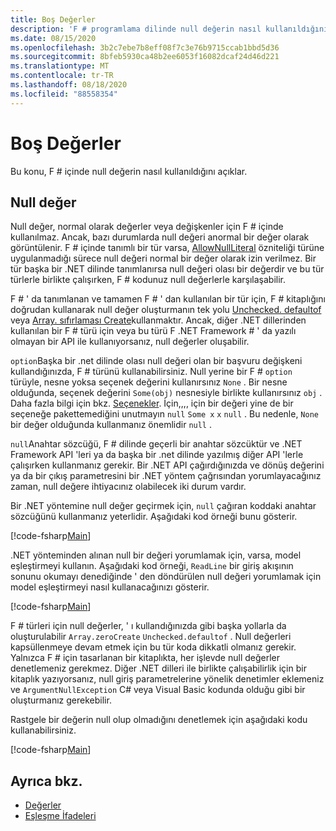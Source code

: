 ```yaml
---
title: Boş Değerler
description: 'F # programlama dilinde null değerin nasıl kullanıldığını öğrenin.'
ms.date: 08/15/2020
ms.openlocfilehash: 3b2c7ebe7b8eff08f7c3e76b9715ccab1bbd5d36
ms.sourcegitcommit: 8bfeb5930ca48b2ee6053f16082dcaf24d46d221
ms.translationtype: MT
ms.contentlocale: tr-TR
ms.lasthandoff: 08/18/2020
ms.locfileid: "88558354"
---
```

# <a name="null-values"></a>Boş Değerler

Bu konu, F # içinde null değerin nasıl kullanıldığını açıklar.

## <a name="null-value"></a>Null değer

Null değer, normal olarak değerler veya değişkenler için F # içinde kullanılmaz. Ancak, bazı durumlarda null değeri anormal bir değer olarak görüntülenir. F # içinde tanımlı bir tür varsa, [AllowNullLiteral](https://fsharp.github.io/fsharp-core-docs/reference/fsharp-core-allownullliteralattribute.html#Value) özniteliği türüne uygulanmadığı sürece null değeri normal bir değer olarak izin verilmez. Bir tür başka bir .NET dilinde tanımlanırsa null değeri olası bir değerdir ve bu tür türlerle birlikte çalışırken, F # kodunuz null değerlerle karşılaşabilir.

F # ' da tanımlanan ve tamamen F # ' dan kullanılan bir tür için, F # kitaplığını doğrudan kullanarak null değer oluşturmanın tek yolu [Unchecked. defaultof](https://fsharp.github.io/fsharp-core-docs/reference/fsharp-core-operators-unchecked.html#defaultof) veya [Array. sıfırlaması Create](https://fsharp.github.io/fsharp-core-docs/reference/fsharp-collections-arraymodule.html#zeroCreate)kullanmaktır. Ancak, diğer .NET dillerinden kullanılan bir F # türü için veya bu türü F .NET Framework # ' da yazılı olmayan bir API ile kullanıyorsanız, null değerler oluşabilir.

`option`Başka bir .net dilinde olası null değeri olan bir başvuru değişkeni kullandığınızda, F # türünü kullanabilirsiniz. Null yerine bir F # `option` türüyle, nesne yoksa seçenek değerini kullanırsınız `None` . Bir nesne olduğunda, seçenek değerini `Some(obj)` nesnesiyle birlikte kullanırsınız `obj` . Daha fazla bilgi için bkz. [Seçenekler](../options.md). İçin,,,, için bir değeri yine de bir seçeneğe pakettemediğini unutmayın `null` `Some x` `x` `null` . Bu nedenle, `None` bir değer olduğunda kullanmanız önemlidir `null` .

`null`Anahtar sözcüğü, F # dilinde geçerli bir anahtar sözcüktür ve .NET Framework API 'leri ya da başka bir .net dilinde yazılmış diğer API 'lerle çalışırken kullanmanız gerekir. Bir .NET API çağırdığınızda ve dönüş değerini ya da bir çıkış parametresini bir .NET yöntem çağrısından yorumlayacağınız zaman, null değere ihtiyacınız olabilecek iki durum vardır.

Bir .NET yöntemine null değer geçirmek için, `null` çağıran koddaki anahtar sözcüğünü kullanmanız yeterlidir. Aşağıdaki kod örneği bunu gösterir.

[!code-fsharp[Main](~/samples/snippets/fsharp/lang-ref-1/snippet701.fs)]

.NET yönteminden alınan null bir değeri yorumlamak için, varsa, model eşleştirmeyi kullanın. Aşağıdaki kod örneği, `ReadLine` bir giriş akışının sonunu okumayı denediğinde ' den döndürülen null değeri yorumlamak için model eşleştirmeyi nasıl kullanacağınızı gösterir.

[!code-fsharp[Main](~/samples/snippets/fsharp/lang-ref-1/snippet702.fs)]

F # türleri için null değerler, ' ı kullandığınızda gibi başka yollarla da oluşturulabilir `Array.zeroCreate` `Unchecked.defaultof` . Null değerleri kapsüllenmeye devam etmek için bu tür koda dikkatli olmanız gerekir. Yalnızca F # için tasarlanan bir kitaplıkta, her işlevde null değerler denetlemeniz gerekmez. Diğer .NET dilleri ile birlikte çalışabilirlik için bir kitaplık yazıyorsanız, null giriş parametrelerine yönelik denetimler eklemeniz ve `ArgumentNullException` C# veya Visual Basic kodunda olduğu gibi bir oluşturmanız gerekebilir.

Rastgele bir değerin null olup olmadığını denetlemek için aşağıdaki kodu kullanabilirsiniz.

[!code-fsharp[Main](~/samples/snippets/fsharp/lang-ref-1/snippet703.fs)]

## <a name="see-also"></a>Ayrıca bkz.

- [Değerler](index.md)
- [Eşleşme İfadeleri](../match-expressions.md)
